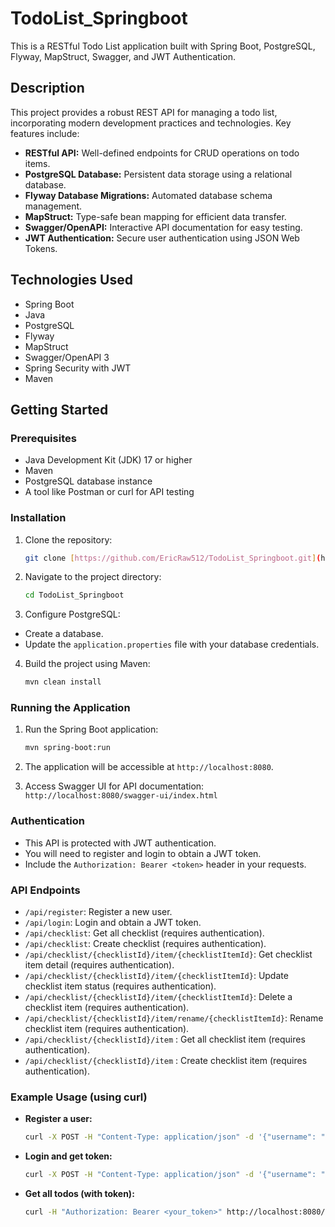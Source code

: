 # TodoList_Springboot

This is a RESTful Todo List application built with Spring Boot, PostgreSQL, Flyway, MapStruct, Swagger, and JWT Authentication.

## Description

This project provides a robust REST API for managing a todo list, incorporating modern development practices and technologies. Key features include:

* **RESTful API:** Well-defined endpoints for CRUD operations on todo items.
* **PostgreSQL Database:** Persistent data storage using a relational database.
* **Flyway Database Migrations:** Automated database schema management.
* **MapStruct:** Type-safe bean mapping for efficient data transfer.
* **Swagger/OpenAPI:** Interactive API documentation for easy testing.
* **JWT Authentication:** Secure user authentication using JSON Web Tokens.

## Technologies Used

* Spring Boot
* Java
* PostgreSQL
* Flyway
* MapStruct
* Swagger/OpenAPI 3
* Spring Security with JWT
* Maven

## Getting Started

### Prerequisites

* Java Development Kit (JDK) 17 or higher
* Maven
* PostgreSQL database instance
* A tool like Postman or curl for API testing

### Installation

1.  Clone the repository:

    ```bash
    git clone [https://github.com/EricRaw512/TodoList_Springboot.git](https://github.com/EricRaw512/TodoList_Springboot.git)
    ```

2.  Navigate to the project directory:

    ```bash
    cd TodoList_Springboot
    ```

3.  Configure PostgreSQL:
  * Create a database.
  * Update the `application.properties` file with your database credentials.

4.  Build the project using Maven:

    ```bash
    mvn clean install
    ```

### Running the Application

1.  Run the Spring Boot application:

    ```bash
    mvn spring-boot:run
    ```

2.  The application will be accessible at `http://localhost:8080`.

3.  Access Swagger UI for API documentation: `http://localhost:8080/swagger-ui/index.html`

### Authentication

* This API is protected with JWT authentication.
* You will need to register and login to obtain a JWT token.
* Include the `Authorization: Bearer <token>` header in your requests.

### API Endpoints

* `/api/register`: Register a new user.
* `/api/login`: Login and obtain a JWT token.
* `/api/checklist`: Get all checklist (requires authentication).
* `/api/checklist`: Create checklist (requires authentication).
* `/api/checklist/{checklistId}/item/{checklistItemId}`: Get checklist item detail (requires authentication).
* `/api/checklist/{checklistId}/item/{checklistItemId}`: Update checklist item status (requires authentication).
* `/api/checklist/{checklistId}/item/{checklistItemId}`: Delete a checklist item (requires authentication).
* `/api/checklist/{checklistId}/item/rename/{checklistItemId}`: Rename checklist item (requires authentication).
* `/api/checklist/{checklistId}/item` : Get all checklist item (requires authentication).
* `/api/checklist/{checklistId}/item` : Create checklist item (requires authentication).

### Example Usage (using curl)

* **Register a user:**

    ```bash
    curl -X POST -H "Content-Type: application/json" -d '{"username": "testuser", "password": "password"}' http://localhost:8080/auth/register
    ```

* **Login and get token:**

    ```bash
    curl -X POST -H "Content-Type: application/json" -d '{"username": "testuser", "password": "password"}' http://localhost:8080/auth/login
    ```

* **Get all todos (with token):**

    ```bash
    curl -H "Authorization: Bearer <your_token>" http://localhost:8080/todos
    ```
